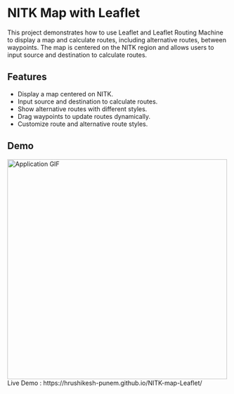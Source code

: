 # NITK Map with Leaflet
This project demonstrates how to use Leaflet and Leaflet Routing Machine to display a map and calculate routes, including alternative routes, between waypoints. The map is centered on the NITK region and allows users to input source and destination to calculate routes.
## Features
- Display a map centered on NITK.
- Input source and destination to calculate routes.
- Show alternative routes with different styles.
- Drag waypoints to update routes dynamically.
- Customize route and alternative route styles.
## Demo
<img src="[https://i.imgur.com/yourgif.gif](https://github.com/Hrushikesh-Punem/NITK-map-Leaflet/blob/main/assets/Application%20GIF.gif)" alt="Application GIF" width="500"/>
Live Demo : https://hrushikesh-punem.github.io/NITK-map-Leaflet/
